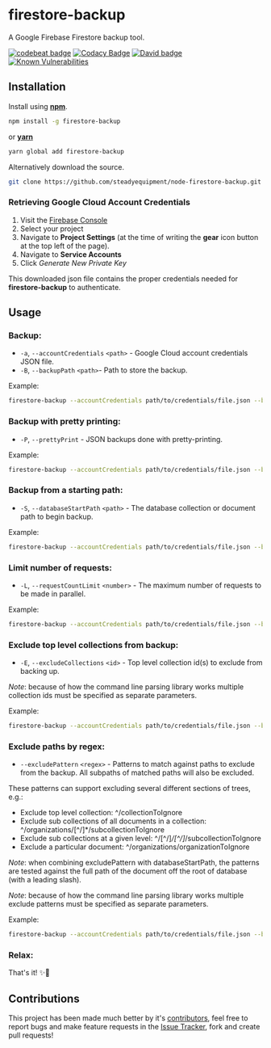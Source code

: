 # firestore-backup
A Google Firebase Firestore backup tool.

[![codebeat badge](https://codebeat.co/badges/febdaccc-2648-4a74-9596-57b00c3f7af8)](https://codebeat.co/projects/github-com-steadyequipment-node-firestore-backup-master)
[![Codacy Badge](https://api.codacy.com/project/badge/Grade/b7e94350eba84ec198f83c05c3a10bd0)](https://www.codacy.com/app/Steadyequipment/node-firestore-backup?utm_source=github.com&amp;utm_medium=referral&amp;utm_content=steadyequipment/node-firestore-backup&amp;utm_campaign=Badge_Grade)
[![David badge](https://david-dm.org/steadyequipment/node-firestore-backup.svg)](https://david-dm.org/steadyequipment/node-firestore-backup)
[![Known Vulnerabilities](https://snyk.io/test/github/steadyequipment/node-firestore-backup/badge.svg)](https://snyk.io/test/github/steadyequipment/node-firestore-backup)


## Installation
Install using [__npm__](https://www.npmjs.com/).

```sh
npm install -g firestore-backup
```

 or [__yarn__](https://yarnpkg.com/en/)

```sh
yarn global add firestore-backup
```

Alternatively download the source.

```sh
git clone https://github.com/steadyequipment/node-firestore-backup.git
```

### Retrieving Google Cloud Account Credentials

1. Visit the [Firebase Console](https://console.firebase.google.com)
1. Select your project
1. Navigate to __Project Settings__ (at the time of writing the __gear__ icon button at the top left of the page).
1. Navigate to __Service Accounts__
1. Click _Generate New Private Key_

This downloaded json file contains the proper credentials needed for __firestore-backup__ to authenticate.


## Usage

### Backup:
* `-a`, `--accountCredentials` `<path>` - Google Cloud account credentials JSON file.
* `-B`, `--backupPath` `<path>`- Path to store the backup.

Example:
```sh
firestore-backup --accountCredentials path/to/credentials/file.json --backupPath /backups/myDatabase --requestCountLimit 50
```

### Backup with pretty printing:
* `-P`, `--prettyPrint` - JSON backups done with pretty-printing.

Example:
```sh
firestore-backup --accountCredentials path/to/credentials/file.json --backupPath /backups/myDatabase --prettyPrint
```

### Backup from a starting path:
* `-S`, `--databaseStartPath` `<path>` - The database collection or document path to begin backup.

Example:
```sh
firestore-backup --accountCredentials path/to/credentials/file.json --backupPath /backups/myDatabase --databaseStartPath /myCollection/document_3
```

### Limit number of requests:
* `-L`, `--requestCountLimit` `<number>` - The maximum number of requests to be made in parallel.

Example:
```sh
firestore-backup --accountCredentials path/to/credentials/file.json --backupPath /backups/myDatabase --requestCountLimit 2
```

### Exclude top level collections from backup:
* `-E`, `--excludeCollections` `<id>` - Top level collection id(s) to exclude from backing up.

_Note_: because of how the command line parsing library works multiple collection ids must be specified as separate parameters.

Example:
```sh
firestore-backup --accountCredentials path/to/credentials/file.json --backupPath /backups/myDatabase --excludeCollections myFirstAnnoyingCollection --excludeCollections mySecondAnnoyingCollection
```

### Exclude paths by regex:
* `--excludePattern` `<regex>` - Patterns to match against paths to exclude from the backup. All subpaths of matched paths will also be excluded.

These patterns can support excluding several different sections of trees, e.g.:
- Exclude top level collection: ^/collectionToIgnore
- Exclude sub collections of all documents in a collection: ^/organizations/[^/]*/subcollectionToIgnore
- Exclude sub collections at a given level: ^/[^/]*/[^/]*/subcollectionToIgnore
- Exclude a particular document: ^/organizations/organizationToIgnore

_Note_: when combining excludePattern with databaseStartPath, the patterns are tested against the full path of the document off the root of database (with a leading slash).

_Note_: because of how the command line parsing library works multiple exclude patterns must be specified as separate parameters.

Example:
```sh
firestore-backup --accountCredentials path/to/credentials/file.json --backupPath /backups/myDatabase --excludePattern '^/collectionToIgnore' --excludePattern '^/[^/]*/[^/]*/subcollectionToIgnore'
```

### Relax:
That's it! ✨🌈

## Contributions
This project has been made much better by it's [contributors](https://github.com/steadyequipment/node-firestore-backup/graphs/contributors), feel free to report bugs and make feature requests in the [Issue Tracker](https://github.com/steadyequipment/node-firestore-backup/issues), fork and create pull requests!
